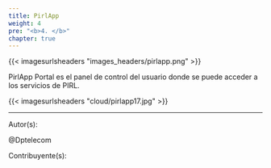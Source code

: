 ```yaml
---
title: PirlApp
weight: 4
pre: "<b>4. </b>"
chapter: true
---
```


{{< imagesurlsheaders "images_headers/pirlapp.png"  >}}



PirlApp Portal es el panel de control del usuario donde se puede acceder a los servicios de PIRL.



{{< imagesurlsheaders "cloud/pirlapp17.jpg"  >}}




---
Autor(s): 

@Dptelecom


Contribuyente(s):
